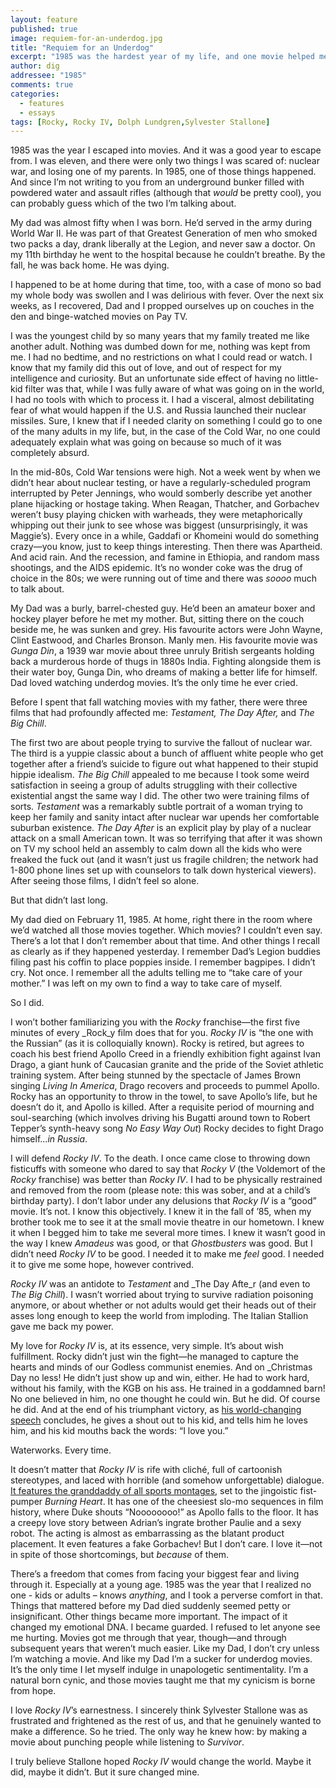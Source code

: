 ```yaml
---
layout: feature
published: true
image: requiem-for-an-underdog.jpg
title: "Requiem for an Underdog"
excerpt: "1985 was the hardest year of my life, and one movie helped me get through it. One gloriously bad movie that celebrates its 30th anniversary this year. That movie is <em>Rocky IV</em>."
author: dig
addressee: "1985"
comments: true
categories:
  - features
  - essays
tags: [Rocky, Rocky IV, Dolph Lundgren,Sylvester Stallone]
---
```

1985 was the year I escaped into movies. And it was a good year to escape from. I was eleven, and there were only two things I was scared of: nuclear war, and losing one of my parents. In 1985, one of those things happened. And since I’m not writing to you from an underground bunker filled with powdered water and assault rifles (although that _would_ be pretty cool), you can probably guess which of the two I’m talking about. 

My dad was almost fifty when I was born. He’d served in the army during World War II. He was part of that Greatest Generation of men who smoked two packs a day, drank liberally at the Legion, and never saw a doctor. On my 11th birthday he went to the hospital because he couldn’t breathe. By the fall, he was back home. He was dying. 

I happened to be at home during that time, too, with a case of mono so bad my whole body was swollen and I was delirious with fever. Over the next six weeks, as I recovered, Dad and I propped ourselves up on couches in the den and binge-watched movies on Pay TV. 

I was the youngest child by so many years that my family treated me like another adult. Nothing was dumbed down for me, nothing was kept from me. I had no bedtime, and no restrictions on what I could read or watch. I know that my family did this out of love, and out of respect for my intelligence and curiosity. But an unfortunate side effect of having no little-kid filter was that, while I was fully aware of what was going on in the world, I had no tools with which to process it. I had a visceral, almost debilitating fear of what would happen if the U.S. and Russia launched their nuclear missiles. Sure, I knew that if I needed clarity on something I could go to one of the many adults in my life, but, in the case of the Cold War, no one could adequately explain what was going on because so much of it was completely absurd. 

In the mid-80s, Cold War tensions were high. Not a week went by when we didn’t hear about nuclear testing, or have a regularly-scheduled program interrupted by Peter Jennings, who would somberly describe yet another plane hijacking or hostage taking. When Reagan, Thatcher, and Gorbachev weren’t busy playing chicken with warheads, they were metaphorically whipping out their junk to see whose was biggest (unsurprisingly, it was Maggie’s). Every once in a while, Gaddafi or Khomeini would do something crazy—you know, just to keep things interesting. Then there was Apartheid. And acid rain. And the recession, and famine in Ethiopia, and random mass shootings, and the AIDS epidemic. It’s no wonder coke was the drug of choice in the 80s; we were running out of time and there was _soooo_ much to talk about. 

My Dad was a burly, barrel-chested guy. He’d been an amateur boxer and hockey player before he met my mother. But, sitting there on the couch beside me, he was sunken and grey. His favourite actors were John Wayne, Clint Eastwood, and Charles Bronson. Manly men. His favourite movie was _Gunga Din_, a 1939 war movie about three unruly British sergeants holding back a murderous horde of thugs in 1880s India. Fighting alongside them is their water boy, Gunga Din, who dreams of making a better life for himself. Dad loved watching underdog movies. It’s the only time he ever cried. 

Before I spent that fall watching movies with my father, there were three films that had profoundly affected me: _Testament, The Day After,_ and _The Big Chill_. 

The first two are about people trying to survive the fallout of nuclear war. The third is a yuppie classic about a bunch of affluent white people who get together after a friend’s suicide to figure out what happened to their stupid hippie idealism. _The Big Chill_ appealed to me because I took some weird satisfaction in seeing a group of adults struggling with their collective existential angst the same way I did. The other two were training films of sorts. _Testament_ was a remarkably subtle portrait of a woman trying to keep her family and sanity intact after nuclear war upends her comfortable suburban existence. _The Day After_ is an explicit play by play of a nuclear attack on a small American town. It was so terrifying that after it was shown on TV my school held an assembly to calm down all the kids who were freaked the fuck out (and it wasn’t just us fragile children; the network had 1-800 phone lines set up with counselors to talk down hysterical viewers). After seeing those films, I didn’t feel so alone.

But that didn’t last long.


My dad died on February 11, 1985. At home, right there in the room where we’d watched all those movies together. Which movies? I couldn’t even say. There’s a lot that I don’t remember about that time. And other things I recall as clearly as if they happened yesterday. I remember Dad’s Legion buddies filing past his coffin to place poppies inside. I remember bagpipes. I didn’t cry. Not once. I remember all the adults telling me to “take care of your mother.” I was left on my own to find a way to take care of myself. 

So I did.

I won’t bother familiarizing you with the _Rocky_ franchise—the first five minutes of every _Rock_y film does that for you. _Rocky IV_ is “the one with the Russian” (as it is colloquially known). Rocky is retired, but agrees to coach his best friend Apollo Creed in a friendly exhibition fight against Ivan Drago, a giant hunk of Caucasian granite and the pride of the Soviet athletic training system. After being stunned by the spectacle of James Brown singing _Living In America_, Drago recovers and proceeds to pummel Apollo. Rocky has an opportunity to throw in the towel, to save Apollo’s life, but he doesn’t do it, and Apollo is killed. After a requisite period of mourning and soul-searching (which involves driving his Bugatti around town to Robert Tepper’s synth-heavy song _No Easy Way Out_) Rocky decides to fight Drago himself..._in Russia_. 

I will defend _Rocky IV_. To the death. I once came close to throwing down fisticuffs with someone who dared to say that _Rocky V_ (the Voldemort of the _Rocky_ franchise) was better than _Rocky IV_. I had to be physically restrained and removed from the room (please note: this was sober, and at a child’s birthday party). I don’t labor under any delusions that _Rocky IV_ is a “good” movie. It’s not. I know this objectively. I knew it in the fall of ’85, when my brother took me to see it at the small movie theatre in our hometown. I knew it when I begged him to take me several more times. I knew it wasn’t good in the way I knew _Amadeus_ was good, or that _Ghostbusters_ was good. But I didn’t need _Rocky IV_ to be good. I needed it to make me _feel_ good. I needed it to give me some hope, however contrived.

_Rocky IV_ was an antidote to _Testament_ and _The Day Afte_r (and even to _The Big Chill_). I wasn’t worried about trying to survive radiation poisoning anymore, or about whether or not adults would get their heads out of their asses long enough to keep the world from imploding. The Italian Stallion gave me back my power. 

My love for _Rocky IV_ is, at its essence, very simple. It’s about wish fulfillment. Rocky didn’t just win the fight—he managed to capture the hearts and minds of our Godless communist enemies. And on _Christmas Day no less! He didn’t just show up and win, either. He had to work hard, without his family, with the KGB on his ass. He trained in a goddamned barn! No one believed in him, no one thought he could win. But he did. Of course he did. And at the end of his triumphant victory, as [his world-changing speech](https://www.youtube.com/watch?v=MsJnxlXepsY) concludes, he gives a shout out to his kid, and tells him he loves him, and his kid mouths back the words: “I love you.” 

Waterworks. Every time.

It doesn’t matter that _Rocky IV_ is rife with cliché, full of cartoonish stereotypes, and laced with horrible (and somehow unforgettable) dialogue. [It features the granddaddy of all sports montages](https://www.youtube.com/watch?v=cxs1MHw2_Ds), set to the jingoistic fist-pumper _Burning Heart_. It has one of the cheesiest slo-mo sequences in film history, where Duke shouts “Noooooooo!” as Apollo falls to the floor. It has a creepy love story between Adrian’s ingrate brother Paulie and a sexy robot. The acting is almost as embarrassing as the blatant product placement. It even features a fake Gorbachev! But I don’t care. I love it—not in spite of those shortcomings, but _because_ of them. 

There’s a freedom that comes from facing your biggest fear and living through it. Especially at a young age. 1985 was the year that I realized no one - kids or adults – knows _anything_, and I took a perverse comfort in that. Things that mattered before my Dad died suddenly seemed petty or insignificant. Other things became more important. The impact of it changed my emotional DNA. I became guarded. I refused to let anyone see me hurting. Movies got me through that year, though—and through subsequent years that weren’t much easier. Like my Dad, I don’t cry unless I’m watching a movie. And like my Dad I’m a sucker for underdog movies. It’s the only time I let myself indulge in unapologetic sentimentality. I’m a natural born cynic, and those movies taught me that my cynicism is borne from hope. 

I love _Rocky IV_’s earnestness. I sincerely think Sylvester Stallone was as frustrated and frightened as the rest of us, and that he genuinely wanted to make a difference. So he tried. The only way he knew how: by making a movie about punching people while listening to _Survivor_. 

I truly believe Stallone hoped _Rocky IV_ would change the world. Maybe it did, maybe it didn’t. But it sure changed mine.